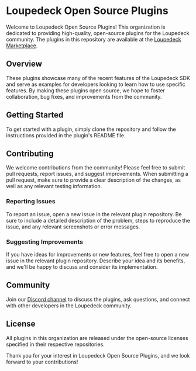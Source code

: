# Loupedeck Open Source Plugins

Welcome to Loupedeck Open Source Plugins! This organization is dedicated to providing high-quality, open-source plugins for the Loupedeck community. The plugins in this repository are available at the [Loupedeck Marketplace](https://marketplace.loupedeck.com/).

## Overview

These plugins showcase many of the recent features of the Loupedeck SDK and serve as examples for developers looking to learn how to use specific features. By making these plugins open source, we hope to foster collaboration, bug fixes, and improvements from the community.

## Getting Started

To get started with a plugin, simply clone the repository and follow the instructions provided in the plugin's README file.

## Contributing

We welcome contributions from the community! Please feel free to submit pull requests, report issues, and suggest improvements. When submitting a pull request, make sure to provide a clear description of the changes, as well as any relevant testing information.

### Reporting Issues

To report an issue, open a new issue in the relevant plugin repository. Be sure to include a detailed description of the problem, steps to reproduce the issue, and any relevant screenshots or error messages.

### Suggesting Improvements

If you have ideas for improvements or new features, feel free to open a new issue in the relevant plugin repository. Describe your idea and its benefits, and we'll be happy to discuss and consider its implementation.

## Community

Join our [Discord channel](https://discord.com/channels/910084519607033867/1082310810828816404) to discuss the plugins, ask questions, and connect with other developers in the Loupedeck community.

## License

All plugins in this organization are released under the open-source licenses specified in their respective repositories.

Thank you for your interest in Loupedeck Open Source Plugins, and we look forward to your contributions!
